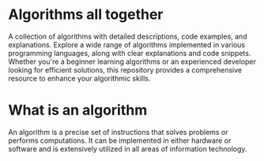 # Algorithms all together

A collection of algorithms with detailed descriptions, code examples, and explanations. Explore a wide range of algorithms implemented in various programming languages, along with clear explanations and code snippets. Whether you're a beginner learning algorithms or an experienced developer looking for efficient solutions, this repository provides a comprehensive resource to enhance your algorithmic skills.

# What is an algorithm
An algorithm is a precise set of instructions that solves problems or performs computations. It can be implemented in either hardware or software and is extensively utilized in all areas of information technology.
